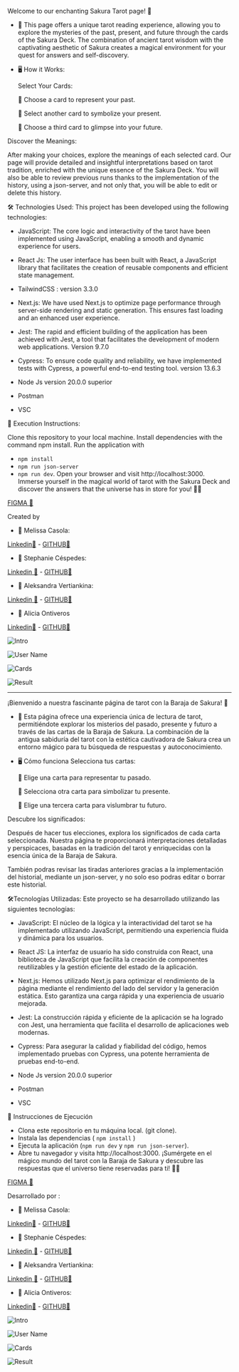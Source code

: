 Welcome to our enchanting Sakura Tarot page! 🌟

- 🧙 This page offers a unique tarot reading experience, allowing you to explore the mysteries of the past, present, and future through the cards of the Sakura Deck. The combination of ancient tarot wisdom with the captivating aesthetic of Sakura creates a magical environment for your quest for answers and self-discovery.

- 🖥️ How it Works: 

  Select Your Cards:

   🌌 Choose a card to represent your past.

   🌟 Select another card to symbolize your present.

   🌈 Choose a third card to glimpse into your future.


Discover the Meanings:

After making your choices, explore the meanings of each selected card. Our page will provide detailed and insightful interpretations based on tarot tradition, enriched with the unique essence of the Sakura Deck.
You will also be able to review previous runs thanks to the implementation of the history, using a json-server, and not only that, you will be able to edit or delete this history.


🛠️ Technologies Used: This project has been developed using the following technologies:

- JavaScript: The core logic and interactivity of the tarot have been implemented using JavaScript, enabling a smooth and dynamic experience for users.

- React Js: The user interface has been built with React, a JavaScript library that facilitates the creation of reusable components and efficient state management.

- TailwindCSS : version 3.3.0

- Next.js: We have used Next.js to optimize page performance through server-side rendering and static generation. This ensures fast loading and an enhanced user experience.

- Jest: The rapid and efficient building of the application has been achieved with Jest, a tool that facilitates the development of modern web applications. Version 9.7.0

- Cypress: To ensure code quality and reliability, we have implemented tests with Cypress, a powerful end-to-end testing tool. version 13.6.3

- Node Js version 20.0.0 superior

- Postman

- VSC


📘 Execution Instructions:

Clone this repository to your local machine.
Install dependencies with the command npm install.
Run the application with 
- ```npm install```
- ```npm run json-server ```
- ```npm run dev```.
Open your browser and visit http://localhost:3000.
Immerse yourself in the magical world of tarot with the Sakura Deck and discover the answers that the universe has in store for you! 🌈✨

[ FIGMA 🔗](https://www.figma.com/proto/AEsHjeqBND7869PWn9t035/Sakura-Tarot?type=design&node-id=64-2043&t=DS5GyE1pY2wQK3Dq-0&scaling=scale-down&page-id=0%3A1&starting-point-node-id=38%3A777&show-proto-sidebar=1)

Created by

- 👩 Melissa Casola:

[Linkedin🔗](https://www.linkedin.com/in/melissa-casola/) -
[ GITHUB🔗](https://github.com/melitacasola)


- 👩 Stephanie Céspedes:

[Linkedin 🔗](https://www.linkedin.com/in/stephanie-cespedes/) -
[ GITHUB🔗](https://github.com/tephyxp)

- 👩 Aleksandra Vertiankina:

[Linkedin 🔗](https://www.linkedin.com/in/alekve/) -
[ GITHUB🔗](https://github.com/kametazin)

- 👩 Alicia Ontiveros

 [Linkedin🔗](https://www.linkedin.com/in/alicia-ontiveros-escudero/) -
 [ GITHUB🔗](https://github.com/AliciaoE) 
 
![Intro](public/img/Intro.png)

![User Name](public/img/Username.png)

![Cards](public/img/main.png)

![Result](public/img/result.png)




-----------------------------------------------------------------------
¡Bienvenido a nuestra fascinante página de tarot con la Baraja de Sakura! 🌟

- 🧙 
Esta página ofrece una experiencia única de lectura de tarot, permitiéndote explorar los misterios del pasado, presente y futuro a través de las cartas de la Baraja de Sakura. La combinación de la antigua sabiduría del tarot con la estética cautivadora de Sakura crea un entorno mágico para tu búsqueda de respuestas y autoconocimiento.

- 🖥️ Cómo funciona
Selecciona tus cartas:

  🌌 Elige una carta para representar tu pasado.

  🌟 Selecciona otra carta para simbolizar tu presente.

  🌈 Elige una tercera carta para vislumbrar tu futuro.

Descubre los significados:

Después de hacer tus elecciones, explora los significados de cada carta seleccionada. Nuestra página te proporcionará interpretaciones detalladas y perspicaces, basadas en la tradición del tarot y enriquecidas con la esencia única de la Baraja de Sakura.

También podras revisar las tiradas anteriores gracias a la implementación del historial, mediante un json-server, y no solo eso podras editar o borrar este historial. 

🛠️Tecnologías Utilizadas:
Este proyecto se ha desarrollado utilizando las siguientes tecnologías:

- JavaScript: El núcleo de la lógica y la interactividad del tarot se ha implementado    utilizando JavaScript, permitiendo una experiencia fluida y dinámica para los usuarios.

- React JS: La interfaz de usuario ha sido construida con React, una biblioteca de JavaScript que facilita la creación de componentes reutilizables y la gestión eficiente del estado de la aplicación.

- Next.js: Hemos utilizado Next.js para optimizar el rendimiento de la página mediante el rendimiento del lado del servidor y la generación estática. Esto garantiza una carga rápida y una experiencia de usuario mejorada.

- Jest: La construcción rápida y eficiente de la aplicación se ha logrado con Jest, una herramienta que facilita el desarrollo de aplicaciones web modernas.

- Cypress: Para asegurar la calidad y fiabilidad del código, hemos implementado pruebas con Cypress, una potente herramienta de pruebas end-to-end.

- Node Js version 20.0.0 superior

- Postman

- VSC


📘 Instrucciones de Ejecución

- Clona este repositorio en tu máquina local. (git clone).
- Instala las dependencias ( ```npm install``` )
- Ejecuta la aplicación  (```npm run dev``` y  ```npm run json-server```).
- Abre tu navegador y visita http://localhost:3000.
¡Sumérgete en el mágico mundo del tarot con la Baraja de Sakura y descubre las respuestas que el universo tiene reservadas para ti! 🌈✨

[ FIGMA 🔗](https://www.figma.com/proto/AEsHjeqBND7869PWn9t035/Sakura-Tarot?type=design&node-id=64-2043&t=DS5GyE1pY2wQK3Dq-0&scaling=scale-down&page-id=0%3A1&starting-point-node-id=38%3A777&show-proto-sidebar=1)


 Desarrollado por :

- 👩 Melissa Casola:

[Linkedin🔗](https://www.linkedin.com/in/melissa-casola/) -
[ GITHUB🔗](https://github.com/melitacasola)


- 👩 Stephanie Céspedes:

[Linkedin 🔗](https://www.linkedin.com/in/stephanie-cespedes/) -
[ GITHUB🔗](https://github.com/tephyxp)

- 👩 Aleksandra Vertiankina:

[Linkedin 🔗](https://www.linkedin.com/in/alekve/) -
[ GITHUB🔗](https://github.com/kametazin)

- 👩 Alicia Ontiveros:

 [Linkedin🔗](https://www.linkedin.com/in/alicia-ontiveros-escudero/) -
 [ GITHUB🔗](https://github.com/AliciaoE) 
 

![Intro](public/img/Intro.png)

![User Name](public/img/Username.png)

![Cards](public/img/main.png)

![Result](public/img/result.png)

